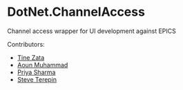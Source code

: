 # DotNet.ChannelAccess
Channel access wrapper for UI development against EPICS

Contributors:
 - [Tine Zata](https://github.com/TineZata)
 - [Aoun Muhammad](https://github.com/aoun-muhammad)
 - [Priya Sharma](https://github.com/psharma-stfc)
 - [Steve Terepin](https://github.com/k563)
